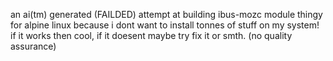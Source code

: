 an ai(tm) generated (FAILDED) attempt at building ibus-mozc module thingy for alpine linux because i dont want to install tonnes of stuff on my system!
if it works then cool, if it doesent maybe try fix it or smth. 
(no quality assurance)
